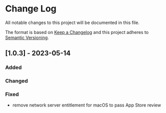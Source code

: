 
# Change Log
All notable changes to this project will be documented in this file.
 
The format is based on [Keep a Changelog](http://keepachangelog.com/)
and this project adheres to [Semantic Versioning](http://semver.org/).
 
## [1.0.3] - 2023-05-14
 
### Added
 
### Changed

### Fixed
- remove network server entitlement for macOS to pass App Store review